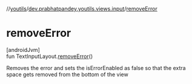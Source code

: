 //[youtils](../../index.md)/[dev.prabhatpandey.youtils.views.input](index.md)/[removeError](remove-error.md)

# removeError

[androidJvm]\
fun TextInputLayout.[removeError](remove-error.md)()

Removes the error and sets the isErrorEnabled as false so that the extra space gets removed from the bottom of the view
